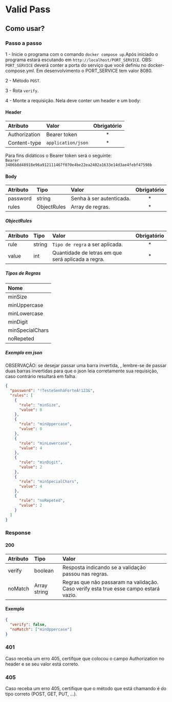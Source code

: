 # Valid Pass

## Como usar?

### Passo a passo

1 - Inicie o programa com o comando `docker compose up`.Após iniciado o programa estará escutando em `http://localhost/PORT_SERVICE`.
OBS: `PORT_SERVICE` deverá conter a porta do serviço que você definiu no docker-compose.yml. Em desenvolvimento o PORT_SERVICE tem valor 8080.

2 - Método `POST`.

3 - Rota `verify`.

4 - Monte a requisição. Nela deve conter um header e um body:

#### Header

| Atributo      | Valor              | Obrigatório |
| :------------ | :----------------- | :---------: |
| Authorization | Bearer token       |     \*      |
| Content-type  | `application/json` |     \*      |

Para fins didáticos o Bearer token será o seguinte:  
`Bearer 3406b8d48918e96a912111467f070e4be22ea2402a1633e14d3ae4febf47598b`

#### Body

| Atributo | Tipo        | Valor                    | Obrigatório |
| :------- | :---------- | :----------------------- | :---------: |
| password | string      | Senha à ser autenticada. |     \*      |
| rules    | ObjectRules | Array de regras.         |     \*      |

##### ObjectRules

| Atributo | Tipo   | Valor                                              | Obrigatório |
| :------- | :----- | :------------------------------------------------- | :---------: |
| rule     | string | `Tipo de regra` a ser aplicada.                    |     \*      |
| value    | int    | Quantidade de letras em que será aplicada a regra. |     \*      |

##### Tipos de Regras

| Nome            |
| :-------------- |
| minSize         |
| minUppercase    |
| minLowercase    |
| minDigit        |
| minSpecialChars |
| noRepeted       |

##### Exemplo em json

OBSERVAÇÃO: se desejar passar uma barra invertida, \, lembre-se de passar duas barras invertidas para que o json leia corretamente sua requisição, caso contrário resultará em falha.

```json
{
  "password": "!TesteSenháForteÀ!123&",
  "rules": [
    {
      "rule": "minSize",
      "value": 8
    },
    {
      "rule": "minUppercase",
      "value": 8
    },
    {
      "rule": "minLowercase",
      "value": 4
    },
    {
      "rule": "minDigit",
      "value": 2
    },
    {
      "rule": "minSpecialChars",
      "value": 4
    },
    {
      "rule": "noRepeted",
      "value": 2
    }
  ]
}
```

### Response

#### 200

| Atributo | Tipo         | Valor                                                                                |
| :------- | :----------- | :----------------------------------------------------------------------------------- |
| verify   | boolean      | Resposta indicando se a validação passou nas regras.                                 |
| noMatch  | Array string | Regras que não passaram na validação. Caso verify esta true esse campo estará vazio. |

#### Exemplo

```json
{
  "verify": false,
  "noMatch": ["minUppercase"]
}
```

### 401

Caso receba um erro 405, certifque que colocou o campo Authorization no header e se seu valor está correto.

### 405

Caso receba um erro 405, certifique que o método que está chamando é do tipo correto (POST, GET, PUT, ...).
